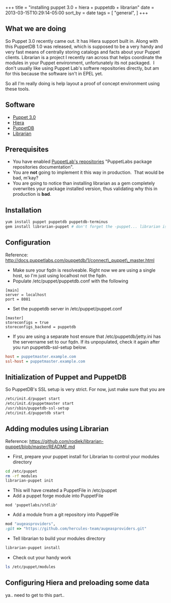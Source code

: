 +++
title = "installing puppet 3.0 + hiera + puppetdb + librarian"
date = 2013-03-15T10:29:14-05:00
sort_by = date
tags = [
  "general",
]
+++
## What we are doing

So Puppet 3.0 recently came out. It has Hiera support built in. Along with this PuppetDB 1.0 was released, which is supposed to be a very handy and very fast means of centrally storing catalogs and facts about your Puppet clients. Librarian is a project I recently ran across that helps coordinate the modules in your Puppet environment, unfortunately its not packaged.  I don't usually like using Puppet Lab's softwre repositories directly, but am for this because the software isn't in EPEL yet.

So all I'm really doing is help layout a proof of concept environment using these tools.

## Software

* [Puppet 3.0](http://projects.puppetlabs.com/ "Puppet project page")
* [Hiera](https://github.com/rodjek/librarian-puppet "Hiera project page")
* [PuppetDB](projects.puppetlabs.com/projects/puppetdb "PuppetDB project page")
* [Librarian](https://github.com/rodjek/librarian-puppet "Librarian project page")

## Prerequisites

* You have enabled [PuppetLab's repositories](docs.puppetlabs.com/guides/puppetlabs_package_repositories.html) "PuppetLabs package repositories documentation".
* You are **not** going to implement it this way in production.  That would be bad, m'kay?
* You are going to notice than installing librarian as a gem completely overwrites your package installed version, thus validating why this in production is **bad**.

## Installation

```bash
yum install puppet puppetdb puppetdb-terminus
gem install librarian-puppet # don't forget the -puppet... librarian is something different
```

## Configuration

Reference: <http://docs.puppetlabs.com/puppetdb/1/connect\_puppet\_master.html>

* Make sure your fqdn is resolveable. Right now we are using a single host, so I'm just using localhost not the fqdn.
* Populate /etc/puppet/puppetdb.conf with the following

```config
[main]
server = localhost
port = 8081
```

* Set the puppetdb server in /etc/puppet/puppet.conf

```config
[master]
storeconfigs = true
storeconfigs_backend = puppetdb
```

* If you are using a separate host ensure that /etc/puppetdb/jetty.ini has the servername set to our fqdn. If its unpopulated, check it again after you run puppetdb-ssl-setup below.

```ini
host = puppetmaster.example.com
ssl-host = puppetmaster.example.com
```

## Initialization of Puppet and PuppetDB

So PuppetDB's SSL setup is very strict. For now, just make sure that you are

```bash
/etc/init.d/puppet start
/etc/init.d/puppetmaster start
/usr/sbin/puppetdb-ssl-setup
/etc/init.d/puppetdb start
```

## Adding modules using Librarian

Reference: <https://github.com/rodjek/librarian-puppet/blob/master/README.md>

* First, prepare your puppet install for Librarian to control your modules directory

```bash
cd /etc/puppet
rm -rf modules
librarian-puppet init
```

* This will have created a PuppetFile in /etc/puppet
* Add a puppet forge module into PuppetFile

```config
mod 'puppetlabs/stdlib'
```

* Add a module from a git repository into PuppetFile

```ruby
mod "augeasproviders",
:git => "https://github.com/hercules-team/augeasproviders.git"
```

* Tell librarian to build your modules directory

```bash
librarian-puppet install
```

* Check out your handy work

```bash
ls /etc/puppet/modules
```

## Configuring Hiera and preloading some data

ya.. need to get to this part..
